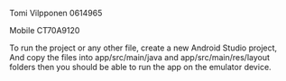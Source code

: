 Tomi Vilpponen 0614965

Mobile CT70A9120

To run the project or any other file, create a new Android Studio project, And copy the files into app/src/main/java and app/src/main/res/layout folders then you should be able to run the app on the emulator device.
